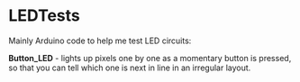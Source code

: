 # LEDTests
Mainly Arduino code to help me test LED circuits:

**Button_LED** - lights up pixels one by one as a momentary button is pressed, so that you can tell which one is next in line in an irregular layout.
